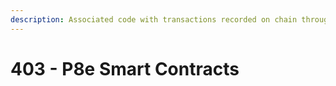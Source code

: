 ```yaml
---
description: Associated code with transactions recorded on chain through P8e.
---
```


# 403 - P8e Smart Contracts

